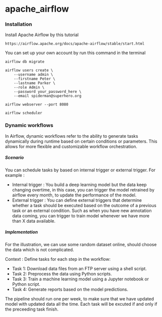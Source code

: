 # apache_airflow

### Installation
Install Apache Airflow by this tutorial
```
https://airflow.apache.org/docs/apache-airflow/stable/start.html
```

You can set up your own account by run this command in the terminal 
```
airflow db migrate

airflow users create \
    --username admin \
    --firstname Peter \
    --lastname Parker \
    --role Admin \
    --password your_password_here \
    --email spiderman@superhero.org

airflow webserver --port 8080

airflow scheduler
```


### Dynamic workflows

In Airflow, dynamic workflows refer to the ability to generate tasks dynamically during runtime based on certain conditions or parameters. This allows for more flexible and customizable workflow orchestration.

#####  Scenario
You can schedule tasks by based on internal trigger or external trigger. For example :
- Internal trigger : You build a deep learning model but the data keep changing overtime, in this case, you can trigger the model retrained by airflow every month, to update the performance of the model.
- External trigger : You can define external triggers that determine whether a task should be executed based on the outcome of a previous task or an external condition. Such as when you have new annotation data coming, you can trigger to train model whenever we have more than X data available.

##### Implementation

For the illustration, we can use some random dataset online, should choose the data which is not complicated.

Context :
Define tasks for each step in the workflow:
- Task 1: Download data files from an FTP server using a shell script.
- Task 2: Preprocess the data using Python scripts.
- Task 3: Train a machine learning model using a Jupyter notebook or Python script.
- Task 4: Generate reports based on the model predictions.


The pipeline should run one per week, to make sure that we have updated model with updated data all the time. Each task will be excuted if and only if the preceeding task finish.

